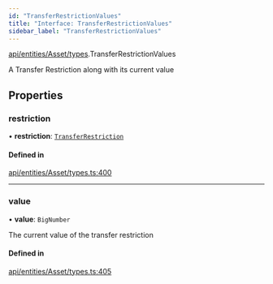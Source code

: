 ```yaml
---
id: "TransferRestrictionValues"
title: "Interface: TransferRestrictionValues"
sidebar_label: "TransferRestrictionValues"
---
```


[api/entities/Asset/types](../../../../../../modules/API/Entities/Asset/Types/Types.md).TransferRestrictionValues

A Transfer Restriction along with its current value

## Properties

### restriction

• **restriction**: [`TransferRestriction`](../../../../../../modules/API/Procedures/Types/Types.md#transferrestriction)

#### Defined in

[api/entities/Asset/types.ts:400](https://github.com/PolymeshAssociation/polymesh-sdk/blob/8a9e72221/src/api/entities/Asset/types.ts#L400)

___

### value

• **value**: `BigNumber`

The current value of the transfer restriction

#### Defined in

[api/entities/Asset/types.ts:405](https://github.com/PolymeshAssociation/polymesh-sdk/blob/8a9e72221/src/api/entities/Asset/types.ts#L405)
